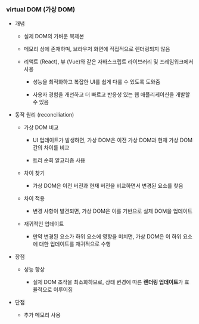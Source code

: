 ### virtual DOM (가상 DOM)

- 개념
  
  - 실제 DOM의 가벼운 복제본
  
  - 메모리 상에 존재하며, 브라우저 화면에 직접적으로 렌더링되지 않음
  
  - 리액트 (React), 뷰 (Vue)와 같은 자바스크립트 라이브러리 및 프레임워크에서 사용
    
    - 성능을 최적화하고 복잡한 UI를 쉽게 다룰 수 있도록 도와줌
    
    - 사용자 경험을 개선하고 더 빠르고 반응성 있는 웹 애플리케이션을 개발할 수 있음

- 동작 원리 (reconciliation)
  
  - 가상 DOM 비교
    
    - UI 업데이트가 발생하면, 가상 DOM은 이전 가상 DOM과 현재 가상 DOM 간의 차이를 비교
    
    - 트리 순회 알고리즘 사용
  
  - 차이 찾기
    
    - 가상 DOM은 이전 버전과 현재 버전을 비교하면서 변경된 요소를 찾음
  
  - 차이 적용
    
    - 변경 사항이 발견되면, 가상 DOM은 이를 기반으로 실제 DOM을 업데이트
  
  - 재귀적인 업데이트
    
    - 만약 변경된 요소가 하위 요소에 영향을 미치면, 가상 DOM은 이 하위 요소에 대한 업데이트를 재귀적으로 수행

- 장점
  
  - 성능 향상
    
    - 실제 DOM 조작을 최소화하므로, 상태 변경에 따른 **렌더링 업데이트**가 효율적으로 이루어짐

- 단점
  
  - 추가 메모리 사용